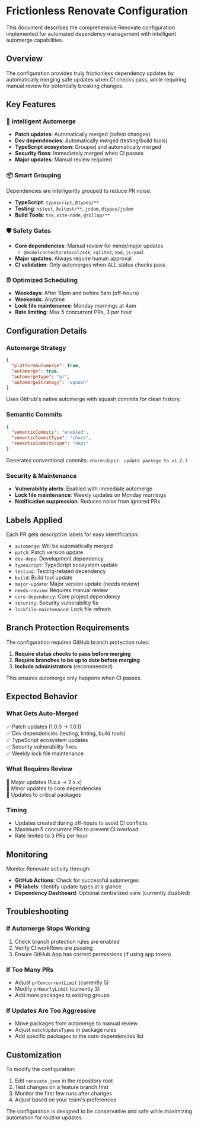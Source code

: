 # Frictionless Renovate Configuration

This document describes the comprehensive Renovate configuration implemented for automated dependency management with intelligent automerge capabilities.

## Overview

The configuration provides truly frictionless dependency updates by automatically merging safe updates when CI checks pass, while requiring manual review for potentially breaking changes.

## Key Features

### 🤖 Intelligent Automerge
- **Patch updates**: Automatically merged (safest changes)
- **Dev dependencies**: Automatically merged (testing/build tools)
- **TypeScript ecosystem**: Grouped and automatically merged
- **Security fixes**: Immediately merged when CI passes
- **Major updates**: Manual review required

### 📦 Smart Grouping
Dependencies are intelligently grouped to reduce PR noise:
- **TypeScript**: `typescript`, `@types/**`
- **Testing**: `vitest`, `@vitest/**`, `jsdom`, `@types/jsdom`
- **Build Tools**: `tsx`, `vite-node`, `@rollup/**`

### 🛡️ Safety Gates
- **Core dependencies**: Manual review for minor/major updates
  - `@modelcontextprotocol/sdk`, `sqlite3`, `zod`, `js-yaml`
- **Major updates**: Always require human approval
- **CI validation**: Only automerges when ALL status checks pass

### ⏰ Optimized Scheduling
- **Weekdays**: After 10pm and before 5am (off-hours)
- **Weekends**: Anytime
- **Lock file maintenance**: Monday mornings at 4am
- **Rate limiting**: Max 5 concurrent PRs, 3 per hour

## Configuration Details

### Automerge Strategy
```json
{
  "platformAutomerge": true,
  "automerge": true,
  "automergeType": "pr",
  "automergeStrategy": "squash"
}
```

Uses GitHub's native automerge with squash commits for clean history.

### Semantic Commits
```json
{
  "semanticCommits": "enabled",
  "semanticCommitType": "chore",
  "semanticCommitScope": "deps"
}
```

Generates conventional commits: `chore(deps): update package to v1.2.3`

### Security & Maintenance
- **Vulnerability alerts**: Enabled with immediate automerge
- **Lock file maintenance**: Weekly updates on Monday mornings
- **Notification suppression**: Reduces noise from ignored PRs

## Labels Applied

Each PR gets descriptive labels for easy identification:
- `automerge`: Will be automatically merged
- `patch`: Patch version update
- `dev-deps`: Development dependency
- `typescript`: TypeScript ecosystem update
- `testing`: Testing-related dependency
- `build`: Build tool update
- `major-update`: Major version update (needs review)
- `needs-review`: Requires manual review
- `core-dependency`: Core project dependency
- `security`: Security vulnerability fix
- `lockfile-maintenance`: Lock file refresh

## Branch Protection Requirements

The configuration requires GitHub branch protection rules:
1. **Require status checks to pass before merging**
2. **Require branches to be up to date before merging**
3. **Include administrators** (recommended)

This ensures automerge only happens when CI passes.

## Expected Behavior

### What Gets Auto-Merged
✅ Patch updates (1.0.0 → 1.0.1)  
✅ Dev dependencies (testing, linting, build tools)  
✅ TypeScript ecosystem updates  
✅ Security vulnerability fixes  
✅ Weekly lock file maintenance  

### What Requires Review
👀 Major updates (1.x.x → 2.x.x)  
👀 Minor updates to core dependencies  
👀 Updates to critical packages  

### Timing
- Updates created during off-hours to avoid CI conflicts
- Maximum 5 concurrent PRs to prevent CI overload
- Rate limited to 3 PRs per hour

## Monitoring

Monitor Renovate activity through:
- **GitHub Actions**: Check for successful automerges
- **PR labels**: Identify update types at a glance
- **Dependency Dashboard**: Optional centralized view (currently disabled)

## Troubleshooting

### If Automerge Stops Working
1. Check branch protection rules are enabled
2. Verify CI workflows are passing
3. Ensure GitHub App has correct permissions (if using app token)

### If Too Many PRs
- Adjust `prConcurrentLimit` (currently 5)
- Modify `prHourlyLimit` (currently 3)
- Add more packages to existing groups

### If Updates Are Too Aggressive
- Move packages from automerge to manual review
- Adjust `matchUpdateTypes` in package rules
- Add specific packages to the core dependencies list

## Customization

To modify the configuration:
1. Edit `renovate.json` in the repository root
2. Test changes on a feature branch first
3. Monitor the first few runs after changes
4. Adjust based on your team's preferences

The configuration is designed to be conservative and safe while maximizing automation for routine updates.
